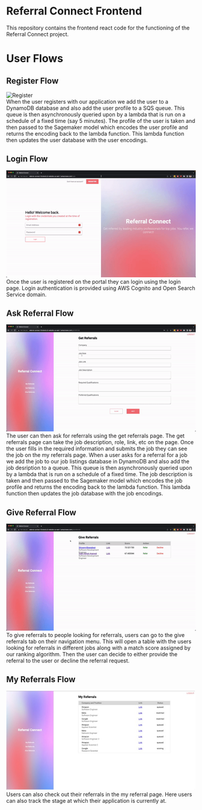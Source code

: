 # Referral Connect Frontend
This repository contains the frontend react code for the functioning of the Referral Connect project.

# User Flows
## Register Flow
![Register](./assets/register-gif.gif)  
When the user registers with our application we add the user to a DynamoDB database and also add the user profile to a SQS queue. This queue is then asynchronously queried upon by a lambda that is run on a schedule of a fixed time (say 5 minutes). The profile of the user is taken and then passed to the Sagemaker model which encodes the user profile and returns the encoding back to the lambda function. This lambda function then updates the user database with the user encodings.

## Login Flow
![Login](./assets/login-gif.gif)  
Once the user is registered on the portal they can login using the login page. Login authentication is provided using AWS Cognito and Open Search Service domain.

## Ask Referral Flow
![Ask_Referral](./assets/ask-referral-gif.gif)  
The user can then ask for referrals using the get referrals page. The get referrals page can take the job description, role, link, etc on the page. Once the user fills in the required information and submits the job they can see the job on the my referrals page. When a user asks for a referral for a job we add the job to our job listings database in DynamoDB and also add the job desription to a queue. This queue is then asynchronously queried upon by a lambda that is run on a schedule of a fixed time. The job description is taken and then passed to the Sagemaker model which encodes the job profile and returns the encoding back to the lambda function. This lambda function then updates the job database with the job encodings.

## Give Referral Flow
![Give_Referral](./assets/give-referral-gif.gif)  
To give referrals to people looking for referrals, users can go to the give referrals tab on their navigation menu. This will open a table with the users looking for referrals in different jobs along with a match score assigned by our ranking algorithm. Then the user can decide to either provide the referral to the user or decline the referral request.

## My Referrals Flow
![My_Referral](./assets/my-referrals.png)  
Users can also check out their referrals in the my referral page. Here users can also track the stage at which their application is currently at.
